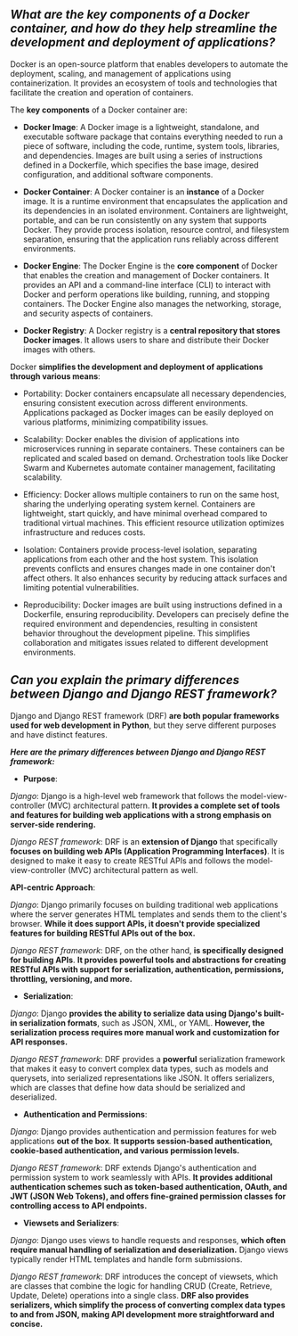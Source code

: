 ## **_What are the key components of a Docker container, and how do they help streamline the development and deployment of applications?_**

Docker is an open-source platform that enables developers to automate the deployment, scaling, and management of applications using containerization. It provides an ecosystem of tools and technologies that facilitate the creation and operation of containers.


The **key components** of a Docker container are:

-  **Docker Image**: A Docker image is a lightweight, standalone, and executable software package that contains everything needed to run a piece of software, including the code, runtime, system tools, libraries, and dependencies. Images are built using a series of instructions defined in a Dockerfile, which specifies the base image, desired configuration, and additional software components.

- **Docker Container**: A Docker container is an **instance** of a Docker image. It is a runtime environment that encapsulates the application and its dependencies in an isolated environment. Containers are lightweight, portable, and can be run consistently on any system that supports Docker. They provide process isolation, resource control, and filesystem separation, ensuring that the application runs reliably across different environments.

- **Docker Engine**: The Docker Engine is the **core component** of Docker that enables the creation and management of Docker containers. It provides an API and a command-line interface (CLI) to interact with Docker and perform operations like building, running, and stopping containers. The Docker Engine also manages the networking, storage, and security aspects of containers.

- **Docker Registry**: A Docker registry is a **central repository that stores Docker images**. It allows users to share and distribute their Docker images with others.


Docker **simplifies the development and deployment of applications through various means**:

- Portability: Docker containers encapsulate all necessary dependencies, ensuring consistent execution across different environments. Applications packaged as Docker images can be easily deployed on various platforms, minimizing compatibility issues.

- Scalability: Docker enables the division of applications into microservices running in separate containers. These containers can be replicated and scaled based on demand. Orchestration tools like Docker Swarm and Kubernetes automate container management, facilitating scalability.

- Efficiency: Docker allows multiple containers to run on the same host, sharing the underlying operating system kernel. Containers are lightweight, start quickly, and have minimal overhead compared to traditional virtual machines. This efficient resource utilization optimizes infrastructure and reduces costs.

- Isolation: Containers provide process-level isolation, separating applications from each other and the host system. This isolation prevents conflicts and ensures changes made in one container don't affect others. It also enhances security by reducing attack surfaces and limiting potential vulnerabilities.

- Reproducibility: Docker images are built using instructions defined in a Dockerfile, ensuring reproducibility. Developers can precisely define the required environment and dependencies, resulting in consistent behavior throughout the development pipeline. This simplifies collaboration and mitigates issues related to different development environments.

## **_Can you explain the primary differences between Django and Django REST framework?_**

Django and Django REST framework (DRF) **are both popular frameworks used for web development in Python**, but they serve different purposes and have distinct features.

**_Here are the primary differences between Django and Django REST framework:_**

- **Purpose**:

_Django_: Django is a high-level web framework that follows the model-view-controller (MVC) architectural pattern. **It provides a complete set of tools and features for building web applications with a strong emphasis on server-side rendering.**

_Django REST framework_: DRF is an **extension of Django** that specifically **focuses on building web APIs (Application Programming Interfaces)**. It is designed to make it easy to create RESTful APIs and follows the model-view-controller (MVC) architectural pattern as well.

**API-centric Approach**:

_Django_: Django primarily focuses on building traditional web applications where the server generates HTML templates and sends them to the client's browser. **While it does support APIs, it doesn't provide specialized features for building RESTful APIs out of the box.**

_Django REST framework_: DRF, on the other hand, **is specifically designed for building APIs**. **It provides powerful tools and abstractions for creating RESTful APIs with support for serialization, authentication, permissions, throttling, versioning, and more.**

- **Serialization**:

_Django_: Django **provides the ability to serialize data using Django's built-in serialization formats**, such as JSON, XML, or YAML. **However, the serialization process requires more manual work and customization for API responses.**

_Django REST framework_: DRF provides a **powerful** serialization framework that makes it easy to convert complex data types, such as models and querysets, into serialized representations like JSON. It offers serializers, which are classes that define how data should be serialized and deserialized.

- **Authentication and Permissions**:

_Django_: Django provides authentication and permission features for web applications **out of the box**. **It supports session-based authentication, cookie-based authentication, and various permission levels.**

_Django REST framework_: DRF extends Django's authentication and permission system to work seamlessly with APIs. **It provides additional authentication schemes such as token-based authentication, OAuth, and JWT (JSON Web Tokens), and offers fine-grained permission classes for controlling access to API endpoints.**

- **Viewsets and Serializers**:

_Django_: Django uses views to handle requests and responses, **which often require manual handling of serialization and deserialization.** Django views typically render HTML templates and handle form submissions.

_Django REST framework_: DRF introduces the concept of viewsets, which are classes that combine the logic for handling CRUD (Create, Retrieve, Update, Delete) operations into a single class. **DRF also provides serializers, which simplify the process of converting complex data types to and from JSON, making API development more straightforward and concise.**
